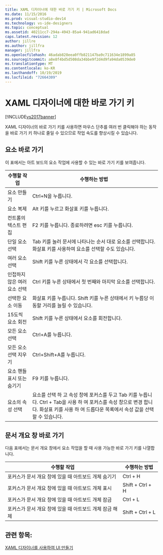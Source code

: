 ```yaml
---
title: XAML 디자이너에 대한 바로 가기 키 | Microsoft Docs
ms.date: 11/15/2016
ms.prod: visual-studio-dev14
ms.technology: vs-ide-designers
ms.topic: conceptual
ms.assetid: 40211cc7-294a-4943-85a4-941ad6418dad
caps.latest.revision: 12
author: jillre
ms.author: jillfra
manager: jillfra
ms.openlocfilehash: 46adab828eea0ffb821147ba9c711634e1899a85
ms.sourcegitcommit: a8e8f4bd5d508da34bbe9f2d4d9fa94da0539de0
ms.translationtype: MT
ms.contentlocale: ko-KR
ms.lasthandoff: 10/19/2019
ms.locfileid: "72664309"
---
```

# <a name="keyboard-shortcuts--for-xaml-designer"></a>XAML 디자이너에 대한 바로 가기 키
[!INCLUDE[vs2017banner](../includes/vs2017banner.md)]

XAML 디자이너의 바로 가기 키를 사용하면 마우스 단추를 여러 번 클릭해야 하는 동작을 바로 가기 키 하나로 줄일 수 있으므로 작업 속도를 향상시킬 수 있습니다.

## <a name="element-shortcuts"></a>요소 바로 가기
 이 표에서는 아트 보드의 요소 작업에 사용할 수 있는 바로 가기 키를 보여줍니다.

|**수행할 작업**|**수행하는 방법**|
|--------------------------------|-----------------|
|요소 만들기|Ctrl+N을 누릅니다.|
|요소 복제|Alt 키를 누르고 화살표 키를 누릅니다.|
|컨트롤의 텍스트 편집|F2 키를 누릅니다. 종료하려면 esc 키를 누릅니다.|
|단일 요소 선택|Tab 키를 눌러 문서에 나타나는 순서 대로 요소를 선택합니다. 화살표 키를 사용하여 요소를 선택할 수도 있습니다.|
|여러 요소 선택|Shift 키를 누른 상태에서 각 요소를 선택합니다.|
|인접하지 않은 여러 요소 선택|Ctrl 키를 누른 상태에서 첫 번째와 마지막 요소를 선택합니다.|
|선택한 요소 이동|화살표 키를 누릅니다. Shift 키를 누른 상태에서 키 누름당 이동할 거리를 늘릴 수 있습니다.|
|15도씩 요소 회전|Shift 키를 누른 상태에서 요소를 회전합니다.|
|모든 요소 선택|Ctrl+A를 누릅니다.|
|모든 요소 선택 지우기|Ctrl+Shift+A를 누릅니다.|
|요소 핸들 표시 또는 숨기기|F9 키를 누릅니다.|
|요소의 속성 선택|요소를 선택 하 고 속성 창에 포커스를 두고 Tab 키를 누릅니다. Ctrl + Tab을 사용 하 여 포커스를 속성 창으로 변경 합니다. 화살표 키를 사용 하 여 드롭다운 목록에서 속성 값을 선택할 수 있습니다.|

## <a name="document-outline-window-shortcuts"></a>문서 개요 창 바로 가기
 다음 표에서는 문서 개요 창에서 요소 작업을 할 때 사용 가능한 바로 가기 키를 나열합니다.

|**수행할 작업**|**수행하는 방법**|
|--------------------------------|-----------------|
|포커스가 문서 개요 창에 있을 때 아트보드 개체 숨기기|Ctrl + H|
|포커스가 문서 개요 창에 있을 때 아트보드 개체 표시|Shift + Ctrl + H|
|포커스가 문서 개요 창에 있을 때 아트보드 개체 잠금|Ctrl + L|
|포커스가 문서 개요 창에 있을 때 아트보드 개체 잠금 해제|Shift + Ctrl + L|

## <a name="see-also"></a>관련 항목:
 [XAML 디자이너를 사용하여 UI 만들기](../designers/creating-a-ui-by-using-xaml-designer-in-visual-studio.md)

